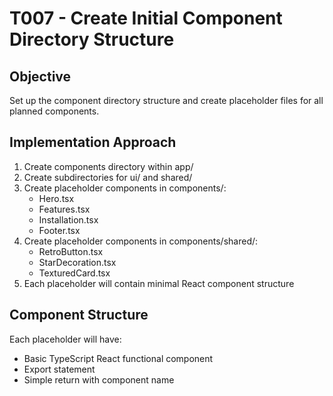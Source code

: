 # T007 - Create Initial Component Directory Structure

## Objective
Set up the component directory structure and create placeholder files for all planned components.

## Implementation Approach
1. Create components directory within app/
2. Create subdirectories for ui/ and shared/
3. Create placeholder components in components/:
   - Hero.tsx
   - Features.tsx
   - Installation.tsx
   - Footer.tsx
4. Create placeholder components in components/shared/:
   - RetroButton.tsx
   - StarDecoration.tsx
   - TexturedCard.tsx
5. Each placeholder will contain minimal React component structure

## Component Structure
Each placeholder will have:
- Basic TypeScript React functional component
- Export statement
- Simple return with component name